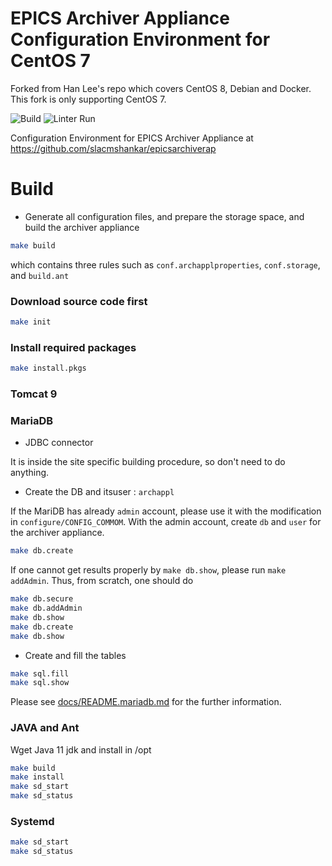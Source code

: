 # EPICS Archiver Appliance Configuration Environment for CentOS 7
Forked from Han Lee's repo which covers CentOS 8, Debian and Docker.
This fork is only supporting CentOS 7.

![Build](https://github.com/jeonghanlee/epicsarchiverap-env/workflows/Build/badge.svg)
![Linter Run](https://github.com/jeonghanlee/epicsarchiverap-env/workflows/Linter%20Run/badge.svg)

Configuration Environment for EPICS Archiver Appliance at <https://github.com/slacmshankar/epicsarchiverap>

# Build

* Generate all configuration files, and prepare the storage space, and build the archiver appliance

```bash
make build
```

which contains three rules such as `conf.archapplproperties`, `conf.storage`, and `build.ant`


### Download source code first

```bash
make init
```

### Install required packages

```bash
make install.pkgs
```

### Tomcat 9

### MariaDB

* JDBC connector

It is inside the site specific building procedure, so don't need to do anything.

* Create the DB and itsuser : `archappl`

If the MariDB has already `admin` account, please use it with the modification in `configure/CONFIG_COMMOM`.
With the admin account, create `db` and `user` for the archiver appliance.

```bash
make db.create
```

If one cannot get results properly by `make db.show`, please run `make addAdmin`. Thus, from scratch, one should do

```bash
make db.secure
make db.addAdmin
make db.show
make db.create
make db.show
```

* Create and fill the tables

```bash
make sql.fill
make sql.show
```

Please see [docs/README.mariadb.md](docs/README.mariadb.md) for the further information.

### JAVA and Ant
Wget Java 11 jdk and install in /opt


```bash
make build
make install
make sd_start
make sd_status
```


### Systemd

```bash
make sd_start
make sd_status
```

